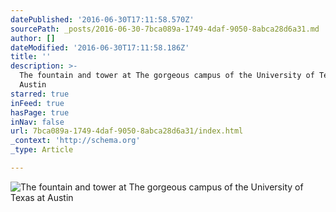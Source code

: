 ```yaml
---
datePublished: '2016-06-30T17:11:58.570Z'
sourcePath: _posts/2016-06-30-7bca089a-1749-4daf-9050-8abca28d6a31.md
author: []
dateModified: '2016-06-30T17:11:58.186Z'
title: ''
description: >-
  The fountain and tower at The gorgeous campus of the University of Texas at
  Austin
starred: true
inFeed: true
hasPage: true
inNav: false
url: 7bca089a-1749-4daf-9050-8abca28d6a31/index.html
_context: 'http://schema.org'
_type: Article

---
```

![The fountain and tower at The gorgeous campus of the University of Texas at Austin](https://the-grid-user-content.s3-us-west-2.amazonaws.com/5cd47676-92df-4163-a759-d871f1a425bd.jpg)